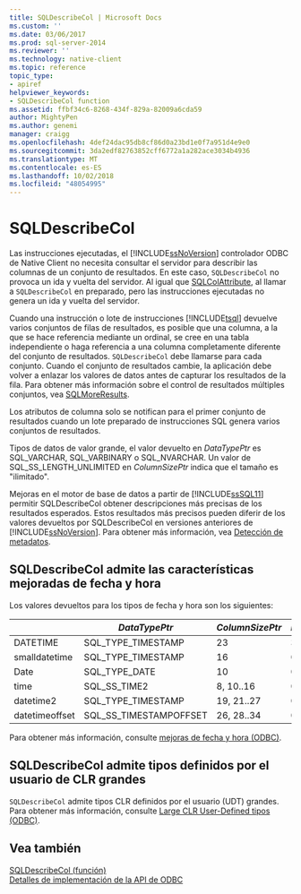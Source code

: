 ```yaml
---
title: SQLDescribeCol | Microsoft Docs
ms.custom: ''
ms.date: 03/06/2017
ms.prod: sql-server-2014
ms.reviewer: ''
ms.technology: native-client
ms.topic: reference
topic_type:
- apiref
helpviewer_keywords:
- SQLDescribeCol function
ms.assetid: ffbf34c6-8268-434f-829a-82009a6cda59
author: MightyPen
ms.author: genemi
manager: craigg
ms.openlocfilehash: 4def24dac95db8cf86d0a23bd1e0f7a951d4e9e0
ms.sourcegitcommit: 3da2edf82763852cff6772a1a282ace3034b4936
ms.translationtype: MT
ms.contentlocale: es-ES
ms.lasthandoff: 10/02/2018
ms.locfileid: "48054995"
---
```

# <a name="sqldescribecol"></a>SQLDescribeCol
  Las instrucciones ejecutadas, el [!INCLUDE[ssNoVersion](../../includes/ssnoversion-md.md)] controlador ODBC de Native Client no necesita consultar el servidor para describir las columnas de un conjunto de resultados. En este caso, `SQLDescribeCol` no provoca un ida y vuelta del servidor. Al igual que [SQLColAttribute](sqlnumresultcols.md), al llamar a `SQLDescribeCol` en preparado, pero las instrucciones ejecutadas no genera un ida y vuelta del servidor.  
  
 Cuando una instrucción o lote de instrucciones [!INCLUDE[tsql](../../includes/tsql-md.md)] devuelve varios conjuntos de filas de resultados, es posible que una columna, a la que se hace referencia mediante un ordinal, se cree en una tabla independiente o haga referencia a una columna completamente diferente del conjunto de resultados. `SQLDescribeCol` debe llamarse para cada conjunto. Cuando el conjunto de resultados cambie, la aplicación debe volver a enlazar los valores de datos antes de capturar los resultados de la fila. Para obtener más información sobre el control de resultados múltiples conjuntos, vea [SQLMoreResults](sqlmoreresults.md).  
  
 Los atributos de columna solo se notifican para el primer conjunto de resultados cuando un lote preparado de instrucciones SQL genera varios conjuntos de resultados.  
  
 Tipos de datos de valor grande, el valor devuelto en *DataTypePtr* es SQL_VARCHAR, SQL_VARBINARY o SQL_NVARCHAR. Un valor de SQL_SS_LENGTH_UNLIMITED en *ColumnSizePtr* indica que el tamaño es "ilimitado".  
  
 Mejoras en el motor de base de datos a partir de [!INCLUDE[ssSQL11](../../includes/sssql11-md.md)] permitir SQLDescribeCol obtener descripciones más precisas de los resultados esperados. Estos resultados más precisos pueden diferir de los valores devueltos por SQLDescribeCol en versiones anteriores de [!INCLUDE[ssNoVersion](../../includes/ssnoversion-md.md)]. Para obtener más información, vea [Detección de metadatos](../native-client/features/metadata-discovery.md).  
  
## <a name="sqldescribecol-support-for-enhanced-date-and-time-features"></a>SQLDescribeCol admite las características mejoradas de fecha y hora  
 Los valores devueltos para los tipos de fecha y hora son los siguientes:  
  
||*DataTypePtr*|*ColumnSizePtr*|*DecimalDigitsPtr*|  
|-|-------------------|---------------------|------------------------|  
|DATETIME|SQL_TYPE_TIMESTAMP|23|3|  
|smalldatetime|SQL_TYPE_TIMESTAMP|16|0|  
|Date|SQL_TYPE_DATE|10|0|  
|time|SQL_SS_TIME2|8, 10..16|0..7|  
|datetime2|SQL_TYPE_TIMESTAMP|19, 21..27|0..7|  
|datetimeoffset|SQL_SS_TIMESTAMPOFFSET|26, 28..34|0..7|  
  
 Para obtener más información, consulte [mejoras de fecha y hora &#40;ODBC&#41;](../native-client-odbc-date-time/date-and-time-improvements-odbc.md).  
  
## <a name="sqldescribecol-support-for-large-clr-udts"></a>SQLDescribeCol admite tipos definidos por el usuario de CLR grandes  
 `SQLDescribeCol` admite tipos CLR definidos por el usuario (UDT) grandes. Para obtener más información, consulte [Large CLR User-Defined tipos &#40;ODBC&#41;](../native-client/odbc/large-clr-user-defined-types-odbc.md).  
  
## <a name="see-also"></a>Vea también  
 [SQLDescribeCol (función)](http://go.microsoft.com/fwlink/?LinkID=59338)   
 [Detalles de implementación de la API de ODBC](odbc-api-implementation-details.md)  
  
  
